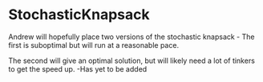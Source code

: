 # StochasticKnapsack

Andrew will hopefully place two versions of the stochastic knapsack -
The first is suboptimal but will run at a reasonable pace.

The second will give an optimal solution, but will likely need a lot of tinkers to get the speed up.
  -Has yet to be added
